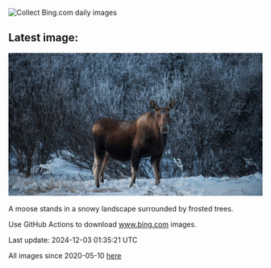 ![Collect Bing.com daily images](https://github.com/counter2015/bing-daily-images/workflows/Collect%20Bing.com%20daily%20images/badge.svg)
## Latest image:
![](images/SnowMoose.jpg)

A moose stands in a snowy landscape surrounded by frosted trees.

Use GitHub Actions to download www.bing.com images.

Last update: 2024-12-03 01:35:21 UTC

All images since 2020-05-10 [here](https://github.com/counter2015/bing-daily-images/tree/master/images)

